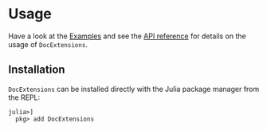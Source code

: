 # Usage
Have a look at the [Examples](@ref) and see the [API reference](@ref) for details on the usage of `DocExtensions`.

## Installation
`DocExtensions` can be installed directly with the Julia package manager from the REPL:
```julia-repl
julia>]
  pkg> add DocExtensions
```
